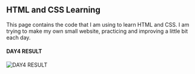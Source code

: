 ## HTML and CSS Learning

This page contains the code that I am using to learn HTML and CSS. I am trying to make my own small website, practicing and improving a little bit each day.

#### DAY4 RESULT
![DAY4 RESULT](https://github.com/nithinganesh1/django/assets/122164879/dd52e2a2-9d1f-4da4-8841-206e0f03cfdf)
